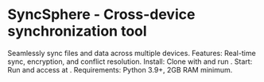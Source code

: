 # SyncSphere - Cross-device synchronization tool
Seamlessly sync files and data across multiple devices.
Features: Real-time sync, encryption, and conflict resolution.
Install: Clone with  and run .
Start: Run  and access at .
Requirements: Python 3.9+, 2GB RAM minimum.
